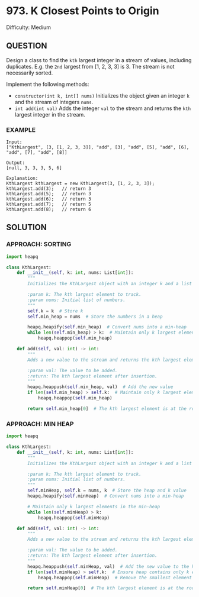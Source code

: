 # 973. K Closest Points to Origin
Difficulty: Medium

## QUESTION

Design a class to find the `kth` largest integer in a stream of values, including duplicates. E.g. the `2nd` largest from [1, 2, 3, 3] is 3. The stream is not necessarily sorted.

Implement the following methods:
- `constructor(int k, int[] nums)` Initializes the object given an integer `k` and the stream of integers `nums`.
- `int add(int val)` Adds the integer `val` to the stream and returns the `kth` largest integer in the stream.

### EXAMPLE

```
Input:
["KthLargest", [3, [1, 2, 3, 3]], "add", [3], "add", [5], "add", [6], "add", [7], "add", [8]]

Output:
[null, 3, 3, 3, 5, 6]

Explanation:
KthLargest kthLargest = new KthLargest(3, [1, 2, 3, 3]);
kthLargest.add(3);   // return 3
kthLargest.add(5);   // return 3
kthLargest.add(6);   // return 3
kthLargest.add(7);   // return 5
kthLargest.add(8);   // return 6
```

## SOLUTION


### APPROACH: SORTING

```python
import heapq

class KthLargest:
    def __init__(self, k: int, nums: List[int]):
        """
        Initializes the KthLargest object with an integer k and a list of numbers.

        :param k: The kth largest element to track.
        :param nums: Initial list of numbers.
        """
        self.k = k  # Store k
        self.min_heap = nums  # Store the numbers in a heap

        heapq.heapify(self.min_heap)  # Convert nums into a min-heap
        while len(self.min_heap) > k:  # Maintain only k largest elements
            heapq.heappop(self.min_heap)

    def add(self, val: int) -> int:
        """
        Adds a new value to the stream and returns the kth largest element.

        :param val: The value to be added.
        :return: The kth largest element after insertion.
        """
        heapq.heappush(self.min_heap, val)  # Add the new value
        if len(self.min_heap) > self.k:  # Maintain only k largest elements
            heapq.heappop(self.min_heap)

        return self.min_heap[0]  # The kth largest element is at the root of the min-heap
```

### APPROACH: MIN HEAP

```python
import heapq

class KthLargest:
    def __init__(self, k: int, nums: List[int]):
        """
        Initializes the KthLargest object with an integer k and a list of numbers.

        :param k: The kth largest element to track.
        :param nums: Initial list of numbers.
        """
        self.minHeap, self.k = nums, k  # Store the heap and k value
        heapq.heapify(self.minHeap)  # Convert nums into a min-heap

        # Maintain only k largest elements in the min-heap
        while len(self.minHeap) > k:
            heapq.heappop(self.minHeap)

    def add(self, val: int) -> int:
        """
        Adds a new value to the stream and returns the kth largest element.

        :param val: The value to be added.
        :return: The kth largest element after insertion.
        """
        heapq.heappush(self.minHeap, val)  # Add the new value to the heap
        if len(self.minHeap) > self.k:  # Ensure heap contains only k elements
            heapq.heappop(self.minHeap)  # Remove the smallest element

        return self.minHeap[0]  # The kth largest element is at the root of the min-heap
```

